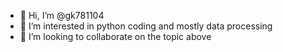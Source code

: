 - 👋 Hi, I’m @gk781104
- 👀 I’m interested in python coding and mostly data processing
- 💞️ I’m looking to collaborate on the topic above


<!---
gk781104/gk781104 is a ✨ special ✨ repository because its `README.md` (this file) appears on your GitHub profile.
You can click the Preview link to take a look at your changes.
--->
